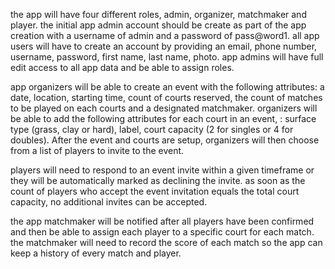 the app will have four different roles, admin, organizer, matchmaker and player. 
the initial app admin account should be create as part of the app creation with a username of admin and a password of pass@word1.
all app users will have to create an account by providing an email, phone number, username, password, first name, last name, photo.
app admins will have full edit access to all app data and be able to assign roles.

app organizers will be able to create an event with the following attributes: a date, location, starting time, count of courts reserved, the count of matches to be played on each courts and a designated matchmaker.
organizers will be able to add the following attributes for each court in an event, : surface type (grass, clay or hard), label, court capacity (2 for singles or 4 for doubles).
After the event and courts are setup, organizers will then choose from a list of players to invite to the event. 

players will need to respond to an event invite within a given timeframe or they will be automatically marked as declining the invite. as soon as the count of players who accept the event invitation equals the total court capacity, no additional invites can be accepted.

the app matchmaker will be notified after all players have been confirmed and then be able to assign each player to a specific court for each match. the matchmaker will need to record the score of each match so the app can keep a history of every match and player.
